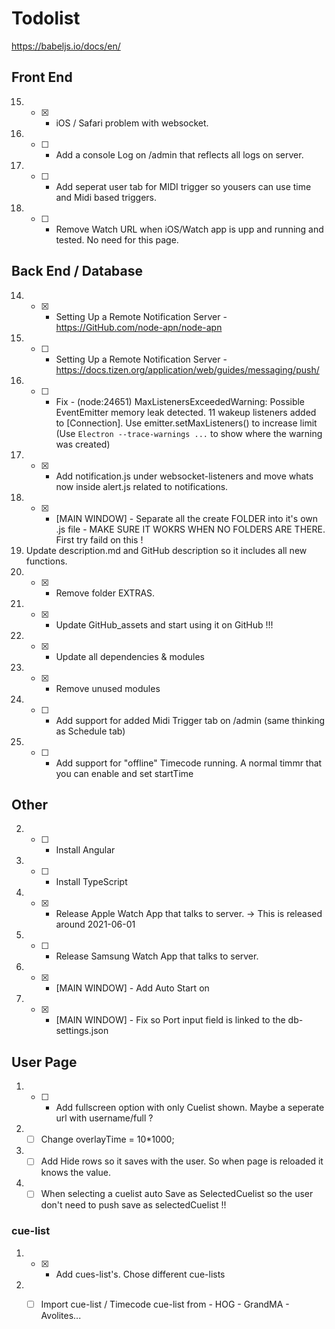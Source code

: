 # Todolist
https://babeljs.io/docs/en/

## Front End
15. - [X] - iOS / Safari problem with websocket.
16. - [ ] - Add a console Log on /admin that reflects all logs on server.
17. - [ ] - Add seperat user tab for MIDI trigger so yousers can use time and Midi based triggers.
18. - [ ] - Remove Watch URL when iOS/Watch app is upp and running and tested. No need for this page. 
## Back End / Database
14. - [X] - Setting Up a Remote Notification Server - https://GitHub.com/node-apn/node-apn
15. - [ ] - Setting Up a Remote Notification Server - https://docs.tizen.org/application/web/guides/messaging/push/
16. - [ ] - Fix - (node:24651) MaxListenersExceededWarning: Possible EventEmitter memory leak detected. 11 wakeup listeners added to [Connection]. Use emitter.setMaxListeners() to increase limit
(Use `Electron --trace-warnings ...` to show where the warning was created)
17. - [X] - Add notification.js under websocket-listeners and move whats now inside alert.js related to notifications.
18. - [X] - [MAIN WINDOW] - Separate all the create FOLDER into it's own .js file - MAKE SURE IT WOKRS WHEN NO FOLDERS ARE THERE. First try faild on this !
19. Update description.md and GitHub description so it includes all new functions.
20. - [X] - Remove folder EXTRAS.
21. - [X] - Update GitHub_assets and start using it on GitHub !!!
22. - [X] - Update all dependencies & modules
23. - [X] - Remove unused modules
24. - [ ] - Add support for added Midi Trigger tab on /admin (same thinking as Schedule tab)
25. - [ ] - Add support for "offline" Timecode running. A normal timmr that you can enable and set startTime 
## Other
2. - [ ] - Install Angular
3. - [ ] - Install TypeScript
4. - [X] - Release Apple Watch App that talks to server. -> This is released around 2021-06-01
5. - [ ] - Release Samsung Watch App that talks to server.
6. - [X] - [MAIN WINDOW] - Add Auto Start on
7. - [X] - [MAIN WINDOW] - Fix so Port input field is linked to the db-settings.json

## User Page
1. - [ ] - Add fullscreen option with only Cuelist shown. Maybe a seperate url with username/full ?
2. - [ ] Change overlayTime = 10*1000;
3. - [ ] Add Hide rows so it saves with the user. So when page is reloaded it knows the value.
4. - [ ] When selecting a cuelist auto Save as SelectedCuelist so the user don't need to push save as selectedCuelist !!
### cue-list
1. - [X] - Add cues-list's. Chose different cue-lists
2. - [ ] Import cue-list / Timecode cue-list from - HOG - GrandMA - Avolites...


